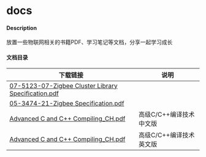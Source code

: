 # docs

#### Description
放置一些物联网相关的书籍PDF、学习笔记等文档，分享一起学习成长

#### 文档目录
| 下载链接                                                     | 说明 |
| ------------------------------------------------------------ | ---- |
| [07-5123-07-Zigbee Cluster Library Specification.pdf](https://gitee.com/AIoTFamily/docs/raw/master/Zigbee/07-5123-07-Zigbee%20Cluster%20Library%20Specification.pdf) |      |
| [05-3474-21-Zigbee Specification.pdf](https://gitee.com/AIoTFamily/docs/raw/master/Zigbee/05-3474-21-Zigbee%20Specification.pdf) |      |
| [Advanced C and C++ Compiling_CH.pdf](https://gitee.com/AIoTFamily/docs/raw/master/Compile/Advanced%20C%20and%20C++%20Compiling_CH.pdf)  |高级C/C++编译技术中文版|
| [Advanced C and C++ Compiling_CH.pdf](https://gitee.com/AIoTFamily/docs/blob/master/Compile/Advanced%20C%20and%20C++%20Compiling_EN.pdf) |高级C/C++编译技术英文版|

